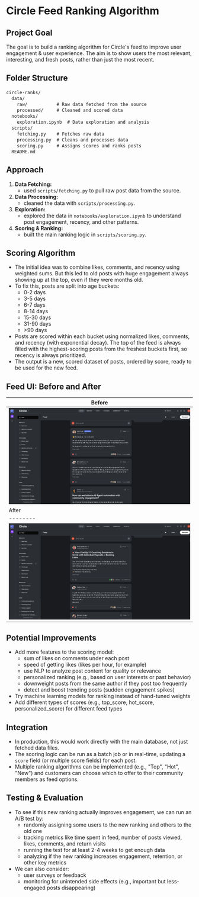 # Circle Feed Ranking Algorithm

## Project Goal
The goal is to build a ranking algorithm for Circle's feed to improve user engagement & user experience. The aim is to show users the most relevant, interesting, and fresh posts, rather than just the most recent.

## Folder Structure
```
circle-ranks/
  data/
    raw/           # Raw data fetched from the source
    processed/     # Cleaned and scored data
  notebooks/
    exploration.ipynb  # Data exploration and analysis
  scripts/
    fetching.py    # Fetches raw data
    processing.py  # Cleans and processes data
    scoring.py     # Assigns scores and ranks posts
  README.md
```

## Approach
1. **Data Fetching:**
   - used `scripts/fetching.py` to pull raw post data from the source.
2. **Data Processing:**
   - cleaned the data with `scripts/processing.py`.
3. **Exploration:**
   - explored the data in `notebooks/exploration.ipynb` to understand post engagement, recency, and other patterns.
4. **Scoring & Ranking:**
   - built the main ranking logic in `scripts/scoring.py`.

## Scoring Algorithm
- The initial idea was to combine likes, comments, and recency using weighted sums. But this led to old posts with huge engagement always showing up at the top, even if they were months old.
- To fix this, posts are split into age buckets:
  - 0-2 days
  - 3-5 days
  - 6-7 days
  - 8-14 days
  - 15-30 days
  - 31-90 days
  - \>90 days
- Posts are scored within each bucket using normalized likes, comments, and recency (with exponential decay). The top of the feed is always filled with the highest-scoring posts from the freshest buckets first, so recency is always prioritized.
- The output is a new, scored dataset of posts, ordered by score, ready to be used for the new feed.

## Feed UI: Before and After

| Before |
|--------|
| ![Before](images/feed-before.png) |
| After |
|--------|
| ![After](images/feed-after.png) |

## Potential Improvements
- Add more features to the scoring model:
  - sum of likes on comments under each post
  - speed of getting likes (likes per hour, for example)
  - use NLP to analyze post content for quality or relevance
  - personalized ranking (e.g., based on user interests or past behavior)
  - downweight posts from the same author if they post too frequently
  - detect and boost trending posts (sudden engagement spikes)
- Try machine learning models for ranking instead of hand-tuned weights
- Add different types of scores (e.g., top_score, hot_score, personalized_score) for different feed types

## Integration
- In production, this would work directly with the main database, not just fetched data files.
- The scoring logic can be run as a batch job or in real-time, updating a `score` field (or multiple score fields) for each post.
- Multiple ranking algorithms can be implemented (e.g., "Top", "Hot", "New") and customers can choose which to offer to their community members as feed options.

## Testing & Evaluation
- To see if this new ranking actually improves engagement, we can run an A/B test by:
  - randomly assigning some users to the new ranking and others to the old one
  - tracking metrics like time spent in feed, number of posts viewed, likes, comments, and return visits
  - running the test for at least 2-4 weeks to get enough data
  - analyzing if the new ranking increases engagement, retention, or other key metrics
- We can also consider:
  - user surveys or feedback
  - monitoring for unintended side effects (e.g., important but less-engaged posts disappearing)